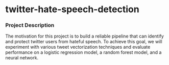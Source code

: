 # twitter-hate-speech-detection

### Project Description

The motivation for this project is to build a reliable pipeline that can identify and protect twitter users from hateful speech. To achieve this goal, we will experiment with various tweet vectorization techniques and evaluate performance on a logistic regression model, a random forest model, and a neural network.